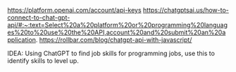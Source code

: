 
https://platform.openai.com/account/api-keys
https://chatgptsai.us/how-to-connect-to-chat-gpt-api/#:~:text=Select%20a%20platform%20or%20programming%20languages%20to%20use%20the%20API,account%20and%20submit%20an%20application.
https://rollbar.com/blog/chatgpt-api-with-javascript/

IDEA: Using ChatGPT to find job skills for programming jobs, use this to identify skills to level up.